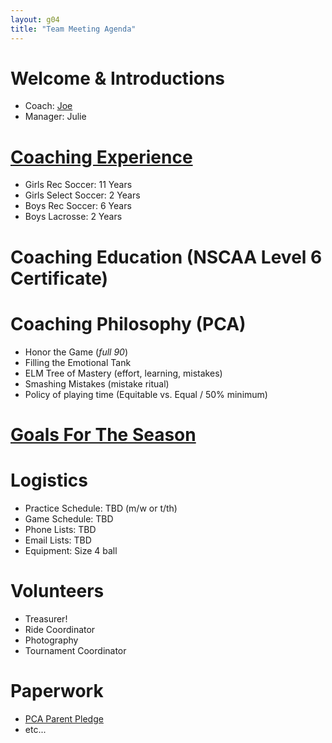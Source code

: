 ```yaml
---
layout: g04
title: "Team Meeting Agenda"
---
```


# Welcome &amp; Introductions

* Coach: [Joe](/G04/experience.html)
* Manager: Julie

# [Coaching Experience](/G04/experience.html)

* Girls Rec Soccer: 11 Years
* Girls Select Soccer: 2 Years 
* Boys Rec Soccer: 6 Years
* Boys Lacrosse: 2 Years

# Coaching Education (NSCAA Level 6 Certificate) 

# Coaching Philosophy (PCA)

* Honor the Game (*full 90*)
* Filling the Emotional Tank 
* ELM Tree of Mastery (effort, learning, mistakes)
* Smashing Mistakes (mistake ritual)
* Policy of playing time (Equitable vs. Equal / 50% minimum)

# [Goals For The Season](/G04/expectations.html)

# Logistics

* Practice Schedule: TBD (m/w or t/th)
* Game Schedule: TBD
* Phone Lists: TBD
* Email Lists: TBD
* Equipment: Size 4 ball

# Volunteers

* Treasurer!
* Ride Coordinator
* Photography
* Tournament Coordinator

# Paperwork

* [PCA Parent Pledge](/G04/PCAParentPledge.pdf)
* etc...

